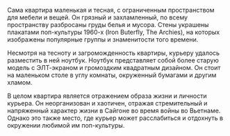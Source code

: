 Сама квартира маленькая и тесная, с ограниченным пространством для мебели и вещей. Он грязный и захламленный, по всему пространству разбросаны груды белья и мусора. Стены украшены плакатами поп-культуры 1960-х (Iron Buterfly, The Archies), на которых изображены популярные группы и знаменитости того времени.

Несмотря на тесноту и загроможденность квартиры, курьеру удалось разместить в ней ноутбук. Ноутбук представляет собой более старую модель с ЭЛТ-экраном и громоздким квадратным дизайном. Он стоит на маленьком столе в углу комнаты, окруженный бумагами и другим хламом.

В целом квартира является отражением образа жизни и личности курьера. Он неорганизован и хаотичен, отражая стремительный и напряженный характер жизни в Сайгоне во время войны во Вьетнаме. Однако это также место, где курьер может расслабиться и отдохнуть в окружении любимой им поп-культуры.